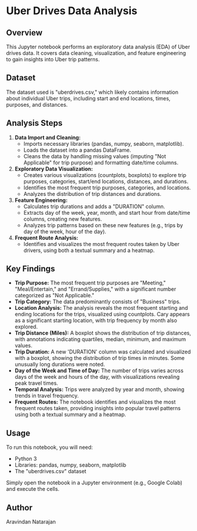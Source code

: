 # Uber Drives Data Analysis

## Overview

This Jupyter notebook performs an exploratory data analysis (EDA) of Uber drives data. It covers data cleaning, visualization, and feature engineering to gain insights into Uber trip patterns.

## Dataset

The dataset used is "uberdrives.csv," which likely contains information about individual Uber trips, including start and end locations, times, purposes, and distances.

## Analysis Steps

1. **Data Import and Cleaning:**
   - Imports necessary libraries (pandas, numpy, seaborn, matplotlib).
   - Loads the dataset into a pandas DataFrame.
   - Cleans the data by handling missing values (imputing "Not Applicable" for trip purpose) and formatting date/time columns.
2. **Exploratory Data Visualization:**
   - Creates various visualizations (countplots, boxplots) to explore trip purposes, categories, start/end locations, distances, and durations.
   - Identifies the most frequent trip purposes, categories, and locations.
   - Analyzes the distribution of trip distances and durations.
3. **Feature Engineering:**
   - Calculates trip durations and adds a "DURATION" column.
   - Extracts day of the week, year, month, and start hour from date/time columns, creating new features.
   - Analyzes trip patterns based on these new features (e.g., trips by day of the week, hour of the day).
4. **Frequent Route Analysis:**
   - Identifies and visualizes the most frequent routes taken by Uber drivers, using both a textual summary and a heatmap.

## Key Findings

* **Trip Purpose:** The most frequent trip purposes are "Meeting," "Meal/Entertain," and "Errand/Supplies," with a significant number categorized as "Not Applicable."
* **Trip Category:** The data predominantly consists of "Business" trips.
* **Location Analysis:** The analysis reveals the most frequent starting and ending locations for the trips, visualized using countplots. Cary appears as a significant starting location, with trip frequency by month also explored.
* **Trip Distance (Miles):** A boxplot shows the distribution of trip distances, with annotations indicating quartiles, median, minimum, and maximum values.
* **Trip Duration:** A new 'DURATION' column was calculated and visualized with a boxplot, showing the distribution of trip times in minutes. Some unusually long durations were noted.
* **Day of the Week and Time of Day:** The number of trips varies across days of the week and hours of the day, with visualizations revealing peak travel times.
* **Temporal Analysis:** Trips were analyzed by year and month, showing trends in travel frequency.
* **Frequent Routes:** The notebook identifies and visualizes the most frequent routes taken, providing insights into popular travel patterns using both a textual summary and a heatmap.


## Usage

To run this notebook, you will need:

- Python 3
- Libraries: pandas, numpy, seaborn, matplotlib
- The "uberdrives.csv" dataset

Simply open the notebook in a Jupyter environment (e.g., Google Colab) and execute the cells.


## Author

Aravindan Natarajan
